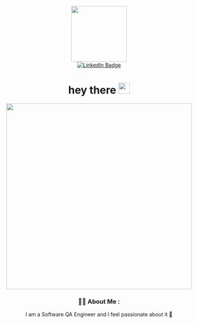<div id="header" align="center">
 <img src="https://media.giphy.com/media/v1.Y2lkPTc5MGI3NjExYmxpM2ZyYTh5Y2dzNXY1eXdram54eDhiZHlpZHBsNmZ3cGYwaXR0ZCZlcD12MV9pbnRlcm5hbF9naWZfYnlfaWQmY3Q9Zw/hFmIU5GQF18Aw/giphy.gif" width="150"/>

 <div id="badges">
     <a href=https://www.linkedin.com/in/sasha-akinsheva/>
  <img src="https://img.shields.io/badge/LinkedIn-blue?style=for-the-badge&logo=linkedin&logoColor=white" alt="LinkedIn Badge"/>
  </a>
  </div>

  <img src="https://komarev.com/ghpvc/?username=your-github-username&style=flat-square&color=blue" alt=""/>

  <h1>
  hey there
  <img src="https://media.giphy.com/media/hvRJCLFzcasrR4ia7z/giphy.gif" width="30px"/>
</h1>
<div id="header" align="center">
<img src="https://media.proglib.io/wp-uploads/2017/09/qa-2-min.png"width="500"/>
</div>

### :woman_technologist: About Me :
I am a Software QA Engineer and I feel passionate about it :star_struck:
